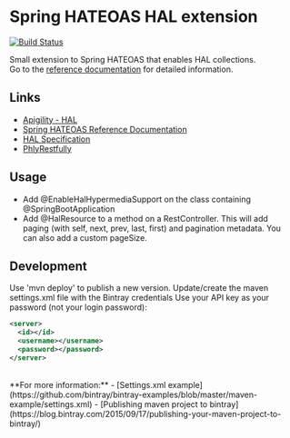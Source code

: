 # Spring HATEOAS HAL extension

[![Build Status](https://travis-ci.org/Rogaland/spring-hateoas-hal-extension.svg?branch=master)](https://travis-ci.org/Rogaland/spring-hateoas-hal-extension)

Small extension to Spring HATEOAS that enables HAL collections.  
Go to the [reference documentation](http://rogaland.github.io/spring-hateoas-hal-extension) for detailed information.

## Links
- [Apigility - HAL](https://apigility.org/documentation/api-primer/halprimer)
- [Spring HATEOAS Reference Documentation](http://docs.spring.io/spring-hateoas/docs/current/reference/html)
- [HAL Specification](http://stateless.co/hal_specification.html)
- [PhlyRestfully](https://phlyrestfully.readthedocs.io/en/latest/)

## Usage
- Add @EnableHalHypermediaSupport on the class containing @SpringBootApplication
- Add @HalResource to a method on a RestController. This will add paging (with self, next, prev, last, first) and pagination metadata. You can also add a custom pageSize.

## Development

Use 'mvn deploy' to publish a new version.
Update/create the maven settings.xml file with the Bintray credentials Use your API key as your password (not your login password):
```xml
<server>
  <id></id>
  <username></username>
  <password></password>
</server>
```
<br/>
**For more information:**
- [Settings.xml example](https://github.com/bintray/bintray-examples/blob/master/maven-example/settings.xml)
- [Publishing maven project to bintray](https://blog.bintray.com/2015/09/17/publishing-your-maven-project-to-bintray/)
